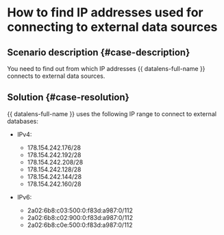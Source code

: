 # How to find IP addresses used for connecting to external data sources


## Scenario description {#case-description}

You need to find out from which IP addresses {{ datalens-full-name }} connects to external data sources.

## Solution {#case-resolution}

{{ datalens-full-name }} uses the following IP range to connect to external databases:

* IPv4:
   * 178.154.242.176/28
   * 178.154.242.192/28
   * 178.154.242.208/28
   * 178.154.242.128/28
   * 178.154.242.144/28
   * 178.154.242.160/28

* IPv6:
   * 2a02:6b8:c03:500:0:f83d:a987:0/112
   * 2a02:6b8:c02:900:0:f83d:a987:0/112
   * 2a02:6b8:c0e:500:0:f83d:a987:0/112